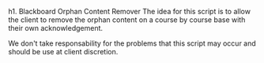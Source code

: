 h1. Blackboard Orphan Content Remover
The idea for this script is to allow the client to remove the orphan content on a course by course base with their own acknowledgement.

We don't take responsability for the problems that this script may occur and should be use at client discretion.
